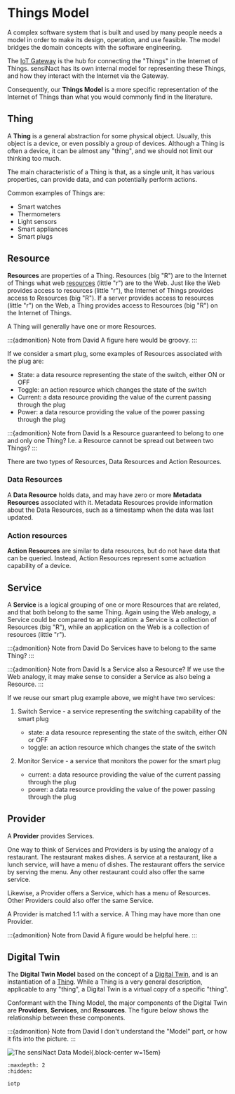 # Things Model

A complex software system that is built and used by many people needs a model in order to make
its design, operation, and use feasible. The model bridges the domain concepts with the
software engineering.

The [IoT Gateway](../../concepts/gateway.md) is the hub for connecting the "Things"
in the Internet of Things. sensiNact has its own internal model for representing
these Things, and how they interact with the Internet via the Gateway.

Consequently, our **Things Model** is a more specific representation of the Internet of Things
than what you would commonly find in the literature.

## Thing

A **Thing** is a general abstraction for some physical object.
Usually, this object is a device, or even possibly a group of devices.
Although a Thing is often a device, it can be almost any "thing", and we
should not limit our thinking too much.

The main characteristic of a Thing is that, as a single unit, it has various properties,
can provide data, and can potentially perform actions.

Common examples of Things are:

 - Smart watches
 - Thermometers
 - Light sensors
 - Smart appliances
 - Smart plugs

## Resource

**Resources** are properties of a Thing. Resources (big "R") are to the Internet of Things
what web [resources](https://en.wikipedia.org/wiki/Web_resource) (little "r") are to the Web.
Just like the Web provides access to resources (little "r"), the Internet of Things provides
access to Resources (big "R"). If a server provides access to resources (little "r") on the Web,
a Thing provides access to Resources (big "R") on the Internet of Things.

A Thing will generally have one or more Resources.

:::{admonition} Note from David
A figure here would be groovy.
:::

If we consider a smart plug, some examples of Resources associated with the plug are:

 - State: a data resource representing the state of the switch, either ON or OFF
 - Toggle: an action resource which changes the state of the switch
 - Current: a data resource providing the value of the current passing through the plug
 - Power: a data resource providing the value of the power passing through the plug
 
 :::{admonition} Note from David
Is a Resource guaranteed to belong to one and only one Thing?
I.e. a Resource cannot be spread out between two Things?
:::

There are two types of Resources, Data Resources and Action Resources.

### Data Resources

A **Data Resource** holds data, and may have zero or more **Metadata Resources** associated with it.
Metadata Resources provide information about the Data Resources, such as a timestamp when the
data was last updated.


### Action resources

**Action Resources** are similar to data resources, but do not have data that can be queried.
Instead, Action Resources represent some actuation capability of a device. 


## Service 

A **Service** is a logical grouping of one or more Resources that are related, and that
both belong to the same Thing. Again using the Web analogy, a Service could be compared to
an application: a Service is a collection of Resources (big "R"), while an application on the
Web is a collection of resources (little "r").

:::{admonition} Note from David
Do Services have to belong to the same Thing?
:::

:::{admonition} Note from David
Is a Service also a Resource?
If we use the Web analogy, it may make sense to consider a Service as also being a Resource.
:::

If we reuse our smart plug example above, we might have two services:

1. Switch Service - a service representing the switching capability of the smart plug
   - state: a data resource representing the state of the switch, either ON or OFF
   - toggle: an action resource which changes the state of the switch

2. Monitor Service - a service that monitors the power for the smart plug
   - current: a data resource providing the value of the current passing through the plug
   - power: a data resource providing the value of the power passing through the plug

## Provider

A **Provider** provides Services.

One way to think of Services and Providers is by using the analogy of a restaurant.
The restaurant makes dishes. A service at a restaurant, like a lunch service, will
have a menu of dishes. The restaurant offers the service by serving the menu.
Any other restaurant could also offer the same service.

Likewise, a Provider offers a Service, which has a menu of Resources. Other Providers
could also offer the same Service.

A Provider is matched 1:1 with a service. A Thing may have more than one Provider.

<!-- old text
A **Provider** is a logical representation of a Thing that can be made available within sensiNact
and that provides one or more Services.

A Thing that does not provide any Services is not useful, and is not considered by the Things Model.

Also, any resource that could never be connected to sensiNact is not considered by the Things Model.

The description of the Services (and consequently the Resources) associated with a Provider is known
as the **Provider Model**.
-->

:::{admonition} Note from David
A figure would be helpful here.
:::


## Digital Twin

The **Digital Twin Model** based on the concept of a
[Digital Twin](../../concepts/digital-twin.md), and is an instantiation of a
[Thing](index.md#thing). While a Thing is a very general description, applicable to any "thing",
a Digital Twin is a virtual copy of a specific "thing".

Conformant with the Thing Model, the major components of the Digital Twin are **Providers**, **Services**, and **Resources**.
The figure below shows the relationship between these components.

:::{admonition} Note from David
I don't understand the "Model" part, or how it fits into the picture.
:::

![The sensiNact Data Model](../../../_static/core/datamodel-white.png){.block-center w=15em}


<!-- Maybe don't need this here?

### The Admin Service

A Provider has an implicit Admin Service. The Admin Service provides information that sensiNact holds
about the device represented by the Digital Twin. 

:::{admonition} Note from David
What does this mean?

> This information may, or may not, correspond to information actually provided by the device.

:::

Notable properties that the Admin Service provides are:

 * `friendlyName` - a human readable name for the device
 * `location` - a GeoJSON string representing the location of the device
 * `icon` - an icon to use when representing the device

-->


```{toctree}
:maxdepth: 2
:hidden:

iotp
```
